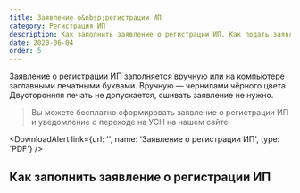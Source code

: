 ```yaml
---
title: Заявление о&nbsp;регистрации ИП
category: Регистрация ИП
description: Как заполнить заявление о регистрации ИП. Как подать заявление
date: 2020-06-04
order: 5
---
```


Заявление о&nbsp;регистрации ИП заполняется вручную или на&nbsp;компьютере заглавными печатными буквами. Вручную&nbsp;&mdash; чернилами чёрного цвета. Двусторонняя печать не&nbsp;допускается, сшивать заявление не&nbsp;нужно.

<Blockquote>
  Вы можете бесплатно сформировать заявление о&nbsp;регистрации ИП и&nbsp;уведомление о&nbsp;переходе на&nbsp;УСН на&nbsp;<Link to="/ip/">нашем сайте</Link>
</Blockquote>

<DownloadAlert link={url: '', name: 'Заявление о&nbsp;регистрации&nbsp;ИП', type: 'PDF'} />

## Как заполнить заявление о&nbsp;регистрации ИП

<Alert message="Заявление о&nbsp;регистрации ИП заполняется в&nbsp;точном соответствии с&nbsp;паспортом." type="warning" />
